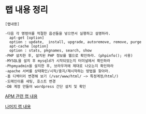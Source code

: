 # 랩 내용 정리

~~~
[랩내용]

-다음 각 명령어를 적절한 옵션들을 넣으면서 실행하고 설명하라.
  apt-get [option]
  option : update,  install, upgrade, autoremove, remove, purge
  apt-cache [option]
  option : stats, pkgnames, search, show
-PHP 설치한 후, 설치된 PHP 정보를 웹으로 확인하라. (phpinfo(); 사용)
-MYSQL을 설치 후 mysqld가 시작되었는지 터미널에서 확인하라
-Phpmyadmin을 설치한 후, 브라우저에 제대로 나오는지 확인하라
-apache 서버를 상태확인/시작/중지/재시작하는 방법을 찾아라.
-홈 디렉터리 변경해 보기 (/var/www/html/ —> 특정계정/html/)
-도메인이름 세팅, 호스트 변경
-DB 계정 만들어 wordpress 간단 설치 및 확인
~~~

[APM 관련 랩 내용](https://github.com/21800760/21800760/blob/master/APM%20설치.md)

[나머지 랩 내용](https://github.com/21800760/21800760/tree/master/과제6)
